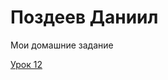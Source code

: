 #  Поздеев  Даниил
Мои  домашние задание

[Урок 12](https://pozdeevdanila.github.io/lesson_12/ "Описание")
